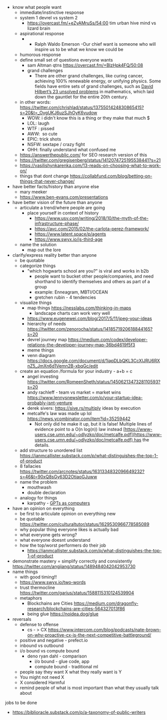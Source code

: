 
- know what people want
	- immediate/instinctive response
	- system 1 devrel vs system 2
		- https://overcast.fm/+eZyAMruSs/54:00 tim urban hive mind vs lizard brain
	- aspirational response
		- - Ralph Waldo Emerson -Our chief want is someone who will inspire us to be what we know we could be
	- humorous response
	- define small set of questions everyone wants
		- sam Altman qtns https://overcast.fm/+BlzHpk4FQ/50:08
		- grand challenges 
			- There are other grand challenges, like curing cancer, achieving 100% renewable energy, or unifying physics. Some fields have entire sets of grand challenges, such as [David Hilbert’s 23 unsolved problems](https://en.wikipedia.org/wiki/Hilbert%27s_problems) in mathematics, which laid down the gauntlet for the entire 20th century.
	- in other words: https://twitter.com/chrishlad/status/1375501424830865415?s=20&t=_OvgUKJ6uzSJhOyK6vudow
		- WOW: i didn't know this is a thing or they make that much $ 
		- LOL: laugh 
		- WTF : pissed 
		- AWW:  so cute 
		- EPIC: trick shots 
		- NSFW: sextape / crazy fight 
		- OHH: finally understand what confused me
	- https://answerthepublic.com/ for SEO research version of this
	- https://twitter.com/gregisenberg/status/1412074725195538441?s=21
	- https://vasilishynkarenka.com/13-reads-on-choosing-what-to-work-on/
	- things that dont change https://collabfund.com/blog/betting-on-things-that-never-change/
- have better facts/history than anyone else
	- mary meeker
	- https://www.ben-evans.com/presentations
- have better vision of the future than anyone
	- articulate a trend/where people are going
		- place yourself in context of history
			- https://www.usv.com/writing/2018/10/the-myth-of-the-infrastructure-phase/
			- https://avc.com/2015/02/the-carlota-perez-framework/
			- https://www.latent.space/p/agents
			- https://www.swyx.io/js-third-age
	- name the solution
		- map out the lore
- clarify/express reality better than anyone
	- be quotable
	- categorize things
		- "which hogwarts school are you?" is viral and works in b2b
			- people want to bucket other people/companies, and need shorthand to identify themselves and others as part of a group
			- example: Enneagram, MBTI/OCEAN
			- gretchen rubin - 4 tendencies
	- visualize things
		- map things https://nesslabs.com/thinking-in-maps
			- landscape charts can work very well
		- https://www.eugenewei.com/blog/2017/5/11/jpeg-your-ideas
		- hierarchy of needs https://twitter.com/zenorocha/status/1418571920618844165?s=20
		- devrel journey map  https://medium.com/codex/developer-relations-the-developer-journey-map-36bd4619f5f3
		- meme things
		- venn diagram https://docs.google.com/document/d/1iapDLbQKL3CcXlJRU6RXnZ5_JmXn6d1Vemn2B-xbqGc/edit
	- create an equation /formula for your industry - a+b = c
		- angel investing https://twitter.com/RomeenSheth/status/1450621347328110593?s=20
		- andy rachleff - team vs market = market wins https://www.lennysnewsletter.com/p/your-startup-idea-probably-isnt-venture
		- derek sivers: https://sive.rs/multiply ideas by execution
		- metcalfe's law was made up lol https://news.ycombinator.com/item?id=35259442
			- Not only did he make it up, but it is false! Multiple lines of evidence point to a O(n log(n)) law instead [https://www-users.cse.umn.edu/~odlyzko/doc/metcalfe.pdf](https://www-users.cse.umn.edu/~odlyzko/doc/metcalfe.pdf) has the details.
	- add structure to unordered list https://ianmcallister.substack.com/p/what-distinguishes-the-top-1-of-product
	- 8 fallacies https://twitter.com/arcnotes/status/1631334832096649232?s=46&t=90xQ8sGy63D2OtiaoGJuww
	- name the problem 
		- mouthwash
		- double declaration
	- analogy for things
		- karpathy - [GPTs as computers](https://twitter.com/karpathy/status/1644183721405464576)
- have an opinion on everything
	- be first to articulate opinion on everything new
	- be quotable https://twitter.com/culturaltutor/status/1629530966778585089
	- why popular thing everyone likes is actually bad
	- what everyone gets wrong?
	- what everyone doesnt understand
	- how the top/worst performers do their job
		- https://ianmcallister.substack.com/p/what-distinguishes-the-top-1-of-product
- demonstrate mastery = simplify correctly and consistently https://twitter.com/angjiang/status/1489484042042953730
- name things
	- with good timing!!
	- https://www.swyx.io/two-words
	- trust thermocline https://twitter.com/garius/status/1588115310124539904
	- metaphors
		- Blockchains are Cities https://medium.com/dragonfly-research/blockchains-are-cities-564327013f86  
		- being glue https://noidea.dog/glue
- reversals
	- defense to offense
		- cs - > CX https://www.intercom.com/blog/podcasts/nate-brown-on-why-proactive-cx-is-the-next-competitive-battleground/
	- positive and negative - prefect.io
	- inbound vs outbound
	- i/o bound vs compute bound
		- deno ryan dahl - comparison
			- i/o bound - glue code, app
			- compute bound - traditional ml
	- people say they want X what they really want is Y
	- You might not need X
	- X considered Harmful
	- remind people of what is most important than what they usually talk about






jobs to be done
- https://biblioracle.substack.com/p/a-taxonomy-of-public-writers



